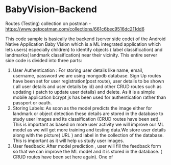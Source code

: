 # BabyVision-Backend

Routes (Testing) collection on postman -  https://www.getpostman.com/collections/661c6bec9516dc211dd6

This code sample is basically the backend (server side code) of the Android Native Application Baby Vision which is a ML integrated application which lets users( especially children) to identify objects ( label classification) and landmarks( landmark classification) near their vicinity. This entire server side code is divided into three parts:
1) User Authentication : For storing user details like name, email, username, password we are using mongodb database. Sign Up routes have been set for user registration(post route), user details to be shown ( all user details and user details by id) and other CRUD routes such as updating ( patch to update user details) and delete. As it is a simple mobile application bcrypt js has been used for authentication rather than passport or oauth.
2) Storing Labels: As soon as the model predicts the image either for landmark or  object detection these details are stored in the database to study user images and its classification (CRUD routes have been set). This is important as based on more user activity we will improve our ML model as we will get more training and testing data.We store user details along with the picture( URL ) and label in the collection of the database. This is important as it will help us study user images.
4) User feedback: After model prediction , user will fill the feedback form so that we can improve the ML model and it is stored in the database. ( CRUD routes have been set here again). One of 
